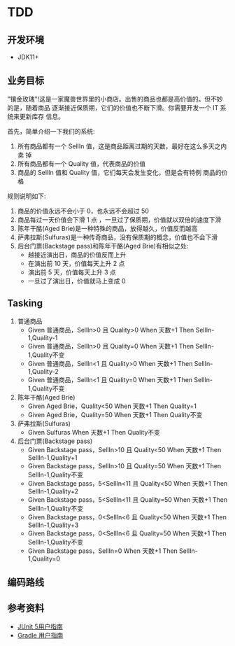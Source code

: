 # TDD

## 开发环境
- JDK11+

## 业务目标
"镶金玫瑰"!这是一家魔兽世界里的小商店。出售的商品也都是高价值的。但不妙的是，随着商品 逐渐接近保质期，它们的价值也不断下滑。你需要开发一个 IT 系统来更新库存
信息。

首先，简单介绍一下我们的系统:

1. 所有商品都有一个 SellIn 值，这是商品距离过期的天数，最好在这么多天之内卖
   掉
2. 所有商品都有一个 Quality 值，代表商品的价值
3. 商品的 SellIn 值和 Quality 值，它们每天会发生变化，但是会有特例 商品的价格

规则说明如下:

1. 商品的价值永远不会小于 0，也永远不会超过 50
2. 商品每过一天价值会下滑 1 点 ，一旦过了保质期，价值就以双倍的速度下滑
3. 陈年干酪(Aged Brie)是一种特殊的商品，放得越久，价值反而越高
4. 萨弗拉斯(Sulfuras)是一种传奇商品，没有保质期的概念，价值也不会下滑
5. 后台门票(Backstage pass)和陈年干酪(Aged Brie)有相似之处:
    - 越接近演出日，商品的价值反而上升
    - 在演出前 10 天，价值每天上升 2 点
    - 演出前 5 天，价值每天上升 3 点
    - 一旦过了演出日，价值就马上变成 0
## Tasking
1. 普通商品
    - Given 普通商品，SellIn>0 且 Quality>0 When 天数+1 Then SellIn-1,Quality-1
    - Given 普通商品，SellIn>0 且 Quality=0 When 天数+1 Then SellIn-1,Quality不变
    - Given 普通商品，SellIn<1 且 Quality>0 When 天数+1 Then SellIn-1,Quality-2
    - Given 普通商品，SellIn<1 且 Quality=0 When 天数+1 Then SellIn-1,Quality不变
2. 陈年干酪(Aged Brie)
    - Given Aged Brie，Quality<50 When 天数+1 Then Quality+1
    - Given Aged Brie，Quality=50 When 天数+1 Then Quality不变
3. 萨弗拉斯(Sulfuras)
    - Given Sulfuras When 天数+1 Then Quality不变
4. 后台门票(Backstage pass)
    - Given Backstage pass，SellIn>10 且 Quality<50 When 天数+1 Then SellIn-1,Quality+1
    - Given Backstage pass，SellIn>10 且 Quality=50 When 天数+1 Then SellIn-1,Quality不变
    - Given Backstage pass，5<SellIn<11 且 Quality<50 When 天数+1 Then SellIn-1,Quality+2
    - Given Backstage pass，5<SellIn<11 且 Quality=50 When 天数+1 Then SellIn-1,Quality不变
    - Given Backstage pass，0<SellIn<6 且 Quality<50 When 天数+1 Then SellIn-1,Quality+3
    - Given Backstage pass，0<SellIn<6 且 Quality=50 When 天数+1 Then SellIn-1,Quality不变
    - Given Backstage pass，SellIn=0 When 天数+1 Then SellIn-1,Quality=0

## 编码路线


## 参考资料
- [JUnit 5用户指南](https://gitee.com/liushide/junit5_cn_doc/blob/master/junit5UserGuide_zh_cn.md#https://gitee.com/link?target=https%3A%2F%2Fgithub.com%2Fjunit-team%2Fjunit5-samples%2Ftree%2Fr5.0.2%2Fjunit5-gradle-consumer)
- [Gradle 用户指南](https://docs.gradle.org/current/userguide/userguide.html)